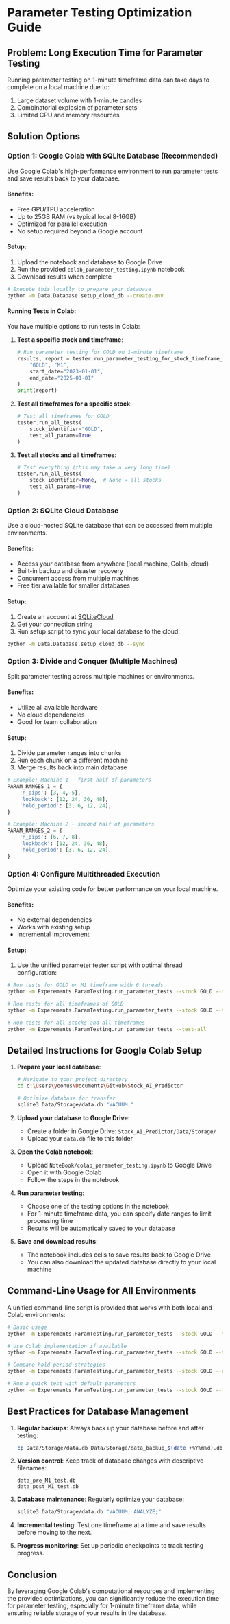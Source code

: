# Parameter Testing Optimization Guide

## Problem: Long Execution Time for Parameter Testing

Running parameter testing on 1-minute timeframe data can take days to complete on a local machine due to:
1. Large dataset volume with 1-minute candles
2. Combinatorial explosion of parameter sets
3. Limited CPU and memory resources

## Solution Options

### Option 1: Google Colab with SQLite Database (Recommended)

Use Google Colab's high-performance environment to run parameter tests and save results back to your database.

#### Benefits:
- Free GPU/TPU acceleration
- Up to 25GB RAM (vs typical local 8-16GB)
- Optimized for parallel execution
- No setup required beyond a Google account

#### Setup:
1. Upload the notebook and database to Google Drive
2. Run the provided `colab_parameter_testing.ipynb` notebook
3. Download results when complete

```bash
# Execute this locally to prepare your database
python -m Data.Database.setup_cloud_db --create-env
```

#### Running Tests in Colab:

You have multiple options to run tests in Colab:

1. **Test a specific stock and timeframe**:
   ```python
   # Run parameter testing for GOLD on 1-minute timeframe
   results, report = tester.run_parameter_testing_for_stock_timeframe_parallel(
       "GOLD", "M1", 
       start_date="2023-01-01",  
       end_date="2025-01-01"
   )
   print(report)
   ```

2. **Test all timeframes for a specific stock**:
   ```python
   # Test all timeframes for GOLD
   tester.run_all_tests(
       stock_identifier="GOLD",
       test_all_params=True
   )
   ```

3. **Test all stocks and all timeframes**:
   ```python
   # Test everything (this may take a very long time)
   tester.run_all_tests(
       stock_identifier=None,  # None = all stocks
       test_all_params=True
   )
   ```

### Option 2: SQLite Cloud Database

Use a cloud-hosted SQLite database that can be accessed from multiple environments.

#### Benefits:
- Access your database from anywhere (local machine, Colab, cloud)
- Built-in backup and disaster recovery
- Concurrent access from multiple machines
- Free tier available for smaller databases

#### Setup:
1. Create an account at [SQLiteCloud](https://sqlitecloud.io/)
2. Get your connection string
3. Run setup script to sync your local database to the cloud:

```bash
python -m Data.Database.setup_cloud_db --sync
```

### Option 3: Divide and Conquer (Multiple Machines)

Split parameter testing across multiple machines or environments.

#### Benefits:
- Utilize all available hardware
- No cloud dependencies
- Good for team collaboration

#### Setup:
1. Divide parameter ranges into chunks
2. Run each chunk on a different machine
3. Merge results back into main database

```python
# Example: Machine 1 - first half of parameters
PARAM_RANGES_1 = {
    'n_pips': [3, 4, 5],
    'lookback': [12, 24, 36, 48],
    'hold_period': [3, 6, 12, 24],
}

# Example: Machine 2 - second half of parameters
PARAM_RANGES_2 = {
    'n_pips': [6, 7, 8],
    'lookback': [12, 24, 36, 48],
    'hold_period': [3, 6, 12, 24],
}
```

### Option 4: Configure Multithreaded Execution

Optimize your existing code for better performance on your local machine.

#### Benefits:
- No external dependencies
- Works with existing setup
- Incremental improvement

#### Setup:
1. Use the unified parameter tester script with optimal thread configuration:

```bash
# Run tests for GOLD on M1 timeframe with 6 threads
python -m Experements.ParamTesting.run_parameter_tests --stock GOLD --timeframe M1 --test-all --threads 6

# Run tests for all timeframes of GOLD
python -m Experements.ParamTesting.run_parameter_tests --stock GOLD --test-all

# Run tests for all stocks and all timeframes
python -m Experements.ParamTesting.run_parameter_tests --test-all
```

## Detailed Instructions for Google Colab Setup

1. **Prepare your local database**:
   ```bash
   # Navigate to your project directory
   cd c:\Users\yoonus\Documents\GitHub\Stock_AI_Predictor
   
   # Optimize database for transfer
   sqlite3 Data/Storage/data.db "VACUUM;"
   ```

2. **Upload your database to Google Drive**:
   - Create a folder in Google Drive: `Stock_AI_Predictor/Data/Storage/`
   - Upload your `data.db` file to this folder

3. **Open the Colab notebook**:
   - Upload `NoteBook/colab_parameter_testing.ipynb` to Google Drive
   - Open it with Google Colab
   - Follow the steps in the notebook

4. **Run parameter testing**:
   - Choose one of the testing options in the notebook
   - For 1-minute timeframe data, you can specify date ranges to limit processing time
   - Results will be automatically saved to your database

5. **Save and download results**:
   - The notebook includes cells to save results back to Google Drive
   - You can also download the updated database directly to your local machine

## Command-Line Usage for All Environments

A unified command-line script is provided that works with both local and Colab environments:

```bash
# Basic usage
python -m Experements.ParamTesting.run_parameter_tests --stock GOLD --timeframe M1 --test-all

# Use Colab implementation if available
python -m Experements.ParamTesting.run_parameter_tests --stock GOLD --timeframe M1 --test-all --use-colab

# Compare hold period strategies
python -m Experements.ParamTesting.run_parameter_tests --stock GOLD --compare

# Run a quick test with default parameters
python -m Experements.ParamTesting.run_parameter_tests --stock GOLD --timeframe M1 --quick-test
```

## Best Practices for Database Management

1. **Regular backups**: Always back up your database before and after testing:
   ```bash
   cp Data/Storage/data.db Data/Storage/data_backup_$(date +%Y%m%d).db
   ```

2. **Version control**: Keep track of database changes with descriptive filenames:
   ```
   data_pre_M1_test.db
   data_post_M1_test.db
   ```

3. **Database maintenance**: Regularly optimize your database:
   ```bash
   sqlite3 Data/Storage/data.db "VACUUM; ANALYZE;"
   ```

4. **Incremental testing**: Test one timeframe at a time and save results before moving to the next.

5. **Progress monitoring**: Set up periodic checkpoints to track testing progress.

## Conclusion

By leveraging Google Colab's computational resources and implementing the provided optimizations, you can significantly reduce the execution time for parameter testing, especially for 1-minute timeframe data, while ensuring reliable storage of your results in the database.
